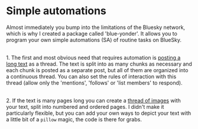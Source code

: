 # Simple automations
Almost immediately you bump into the limitations of the Bluesky network, which is why I created a package called 'blue-yonder'. It allows you to program your own simple automations (SA) of routine tasks on BlueSky.

<br>1. The first and most obvious need that requires automation is [posting a long text](./post_long_text.py) as a thread. The text is split into as many chunks as necessary and each chunk is posted as a separate post, but all of them are organized into a continuous thread. You can also set the rules of interaction with this thread (allow only the 'mentions', 'follows' or 'list members' to respond).

<br>2. If the text is many pages long you can create a [thread of images](./post_threadof_images.py) with your text, split into numbered and ordered pages. I didn't make it particularly flexible, but you can add your own ways to depict your text with a little bit of a `pillow` magic, the code is there for grabs.